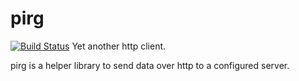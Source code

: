 # pirg
[![Build Status](https://travis-ci.com/werhardt/pirg.svg?branch=master)](https://travis-ci.com/werhardt/pirg)
Yet another http client. 

pirg is a helper library to send data over http to a configured server. 